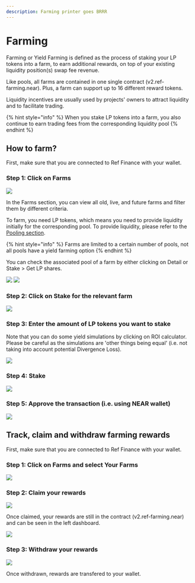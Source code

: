 ```yaml
---
description: Farming printer goes BRRR
---
```


# Farming

Farming or Yield Farming is defined as the process of staking your LP tokens into a farm, to earn additional rewards, on top of your existing liquidity position(s) swap fee revenue.

Like pools, all farms are contained in one single contract (v2.ref-farming.near). Plus, a farm can support up to 16 different reward tokens.

Liquidity incentives are usually used by projects' owners to attract liquidity and to facilitate trading.

{% hint style="info" %}
When you stake LP tokens into a farm, you also continue to earn trading fees from the corresponding liquidity pool
{% endhint %}

## How to farm?

First, make sure that you are connected to Ref Finance with your wallet.

### Step 1: Click on Farms

![](<../.gitbook/assets/Screen Shot 2022-03-07 at 23.37.39.png>)

In the Farms section, you can view all old, live, and future farms and filter them by different criteria.

To farm, you need LP tokens, which means you need to provide liquidity initially for the corresponding pool. To provide liquidity, please refer to the [Pooling section](pooling.md).&#x20;

{% hint style="info" %}
Farms are limited to a certain number of pools, not all pools have a yield farming option &#x20;
{% endhint %}

You can check the associated pool of a farm by either clicking on Detail or Stake > Get LP shares.

![](<../.gitbook/assets/Screen Shot 2022-03-07 at 23.39.14.png>) ![](<../.gitbook/assets/Screen Shot 2022-03-07 at 23.39.46.png>)

### Step 2: Click on Stake for the relevant farm

![](<../.gitbook/assets/Screen Shot 2022-03-07 at 23.42.15.png>)

### Step 3: Enter the amount of LP tokens you want to stake

Note that you can do some yield simulations by clicking on ROI calculator. Please be careful as the simulations are 'other things being equal' (i.e. not taking into account potential Divergence Loss).

![](<../.gitbook/assets/Screen Shot 2022-03-07 at 23.44.24.png>)

### Step 4: Stake

![](<../.gitbook/assets/Screen Shot 2022-03-07 at 23.44.24 (1).png>)

### Step 5: Approve the transaction (i.e. using NEAR wallet)

![](<../.gitbook/assets/Screen Shot 2022-03-07 at 23.36.21.png>)

## Track, claim and withdraw farming rewards

First, make sure that you are connected to Ref Finance with your wallet.

### Step 1: Click on Farms and select Your Farms

![](<../.gitbook/assets/Screen Shot 2022-03-07 at 23.46.21.png>)

### Step 2: Claim your rewards

![](<../.gitbook/assets/Screen Shot 2022-03-07 at 23.47.34.png>)

Once claimed, your rewards are still in the contract (v2.ref-farming.near) and can be seen in the left dashboard.&#x20;

![](<../.gitbook/assets/Screen Shot 2022-03-07 at 23.48.22.png>)

### Step 3: Withdraw your rewards

![](<../.gitbook/assets/Screen Shot 2022-03-07 at 23.49.17.png>)

Once withdrawn, rewards are transfered to your wallet.
